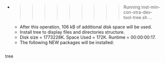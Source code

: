 * >>>>>>>>> Running inst-min-con-xtra-dev-tool-tree.sh ...
  * After this operation, 106 kB of additional disk space will be used.
  * Install tree to display files and directories structure.
  * Disk size = 1773228K. Space Used = 172K. Runtime = 00:00:00:17.
  * The following NEW packages will be installed:
  ```bash
tree
  ```
